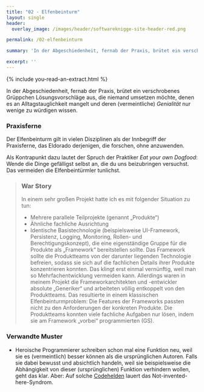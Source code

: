 ```yaml
---
title: "02 - Elfenbeinturm"
layout: single
header:
  overlay_image: /images/header/softwareknigge-site-header-red.png

permalink: /02-elfenbeinturm

summary: 'In der Abgeschiedenheit, fernab der Praxis, brütet ein verschrobenes Grüppchen Lösungsvorschläge aus, die niemand umsetzen möchte, denen es an Alltagstauglichkeit mangelt und deren (vermeintliche) _Genialität_ nur wenige zu würdigen wissen.'

excerpt: ''
---
```

{% include you-read-an-extract.html %}



In der Abgeschiedenheit, fernab der Praxis, brütet ein verschrobenes Grüppchen Lösungsvorschläge aus, die niemand umsetzen möchte, denen es an Alltagstauglichkeit mangelt und deren (vermeintliche) _Genialität_ nur wenige zu würdigen wissen.

### Praxisferne

Der Elfenbeinturm gilt in vielen Disziplinen als der Innbegriff der Praxisferne, das Eldorado derjenigen, die forschen, ohne anzuwenden.

Als Kontrapunkt dazu lautet der Spruch der Praktiker _Eat your own Dogfood_: Wende die Dinge gefälligst selbst an, die du uns beizubringen versuchst. Das vermeiden die Elfenbeintürmler tunlichst.

> ### War Story
> In einem sehr großen Projekt hatte ich es mit folgender Situation zu tun:
>* Mehrere parallele Teilprojekte (genannt „Produkte“)
>* Ähnliche fachliche Ausrichtung
>* Identische Basistechnologie (beispielsweise UI-Framework, Persistenz, Logging, Monitoring, Rollen- und Berechtigungskonzept), die eine eigenständige Gruppe für die Produkte als „Framework“ bereitstellen sollte.
>Das Framework sollte die Produktteams von der darunter liegenden Technologie befreien, sodass sie sich auf die fachlichen Details ihrer Produkte konzentrieren konnten. Das klingt erst einmal vernünftig, weil man so Mehrfachentwicklung vermeiden kann.
>Allerdings waren in meinem Projekt die Frameworkarchitekten und -entwickler absolute „Generiker“ und arbeiteten völlig entkoppelt von den Produktteams. Das resultierte in einem klassischen Elfenbeinturmproblem: Die Features der Frameworks passten nicht zu den Anforderungen der konkreten Produkte. Die Produktteams konnten viele fachliche Aufgaben nur lösen, indem sie am Framework „vorbei“ programmierten (GS).


### Verwandte Muster


* Heroische Programmierer schreiben schon mal eine Funktion neu, weil sie es (vermeintlich) besser können als die ursprünglichen Autoren.
Falls sie dabei bewusst und absichtlich handeln, weil sie beispielsweise
die Abhängigkeit von dieser (ursprünglichen) Funktion verhindern wollen,
geht das klar. Aber: Auf solche [Codehelden](/10-codeheld) lauert das Not-invented-here-Syndrom.
